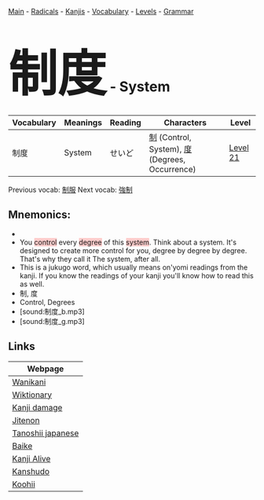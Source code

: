 <style> bigfont {font-size: 100px}</style>
[Main](../README.md) -
[Radicals](../radicals.md) -
[Kanjis](../kanjis.md) -
[Vocabulary](../vocabulary.md) -
[Levels](../levels.md) -
[Grammar](../grammar.md)
# <bigfont> 制度</bigfont> - System 

| Vocabulary | Meanings | Reading | Characters | Level |
| --- | --- | --- | --- | --- |
| 制度 | System | せいど |  [制](../kanjis/制.md) (Control, System), [度](../kanjis/度.md) (Degrees, Occurrence) | [Level 21](../levels/wk_level21.md) |

Previous vocab: [制服](制服.md) Next vocab: [強制](強制.md) 

## Mnemonics:

* 
* You <span style="background-color:#ffcccb"> control</span> every <span style="background-color:#ffcccb"> degree</span> of this <span style="background-color:#ffcccb"> system</span>. Think about a system. It's designed to create more control for you, degree by degree by degree. That's why they call it The system, after all.
* This is a jukugo word, which usually means on'yomi readings from the kanji. If you know the readings of your kanji you'll know how to read this as well.
* 制, 度
* Control, Degrees
* [sound:制度_b.mp3]
* [sound:制度_g.mp3]


## Links 

| Webpage |
| --- |
| [Wanikani          ](https://www.wanikani.com/kanji/制度) |
| [Wiktionary        ](https://en.wiktionary.org/wiki/制度) |
| [Kanji damage      ](http://www.kanjidamage.com/kanji/search?utf8=✓&q=制度) |
| [Jitenon           ](https://jitenon.com/kanji/制度) |
| [Tanoshii japanese ](https://www.tanoshiijapanese.com/dictionary/kanji.cfm?k=制度) |
| [Baike             ](https://baike.baidu.com/item/制度) |
| [Kanji Alive       ](https://app.kanjialive.com/制度) |
| [Kanshudo          ](https://www.kanshudo.com/searchmn?q=制度) |
| [Koohii            ](https://kanji.koohii.com/study/kanji/制度) |
